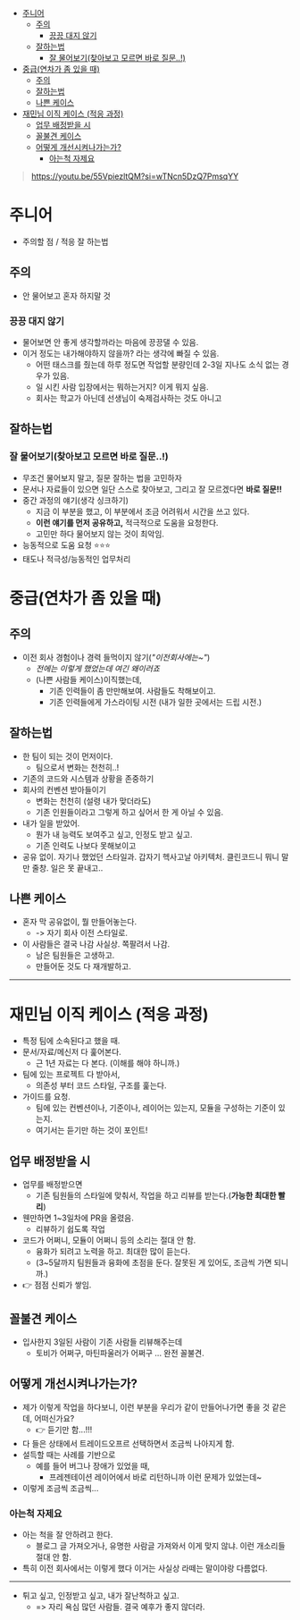 <!-- TOC -->
* [주니어](#주니어)
  * [주의](#주의)
    * [끙끙 대지 않기](#끙끙-대지-않기)
  * [잘하는법](#잘하는법)
    * [잘 물어보기(찾아보고 모르면 바로 질문..!)](#잘-물어보기찾아보고-모르면-바로-질문)
* [중급(연차가 좀 있을 때)](#중급연차가-좀-있을-때)
  * [주의](#주의-)
  * [잘하는법](#잘하는법-1)
  * [나쁜 케이스](#나쁜-케이스)
* [재민님 이직 케이스 (적응 과정)](#재민님-이직-케이스-적응-과정)
  * [업무 배정받을 시](#업무-배정받을-시)
  * [꼴불견 케이스](#꼴불견-케이스)
  * [어떻게 개선시켜나가는가?](#어떻게-개선시켜나가는가)
    * [아는척 자제요](#아는척-자제요)
<!-- TOC -->

> https://youtu.be/55VpiezltQM?si=wTNcn5DzQ7PmsqYY 

# 주니어

- 주의할 점 / 적응 잘 하는법

## 주의

- 안 물어보고 혼자 하지말 것

###  끙끙 대지 않기

- 물어보면 안 좋게 생각할까라는 마음에 끙끙댈 수 있음.
- 이거 정도는 내가해야하지 않을까? 라는 생각에 빠질 수 있음.
  - 어떤 태스크를 줬는데 하루 정도면 작업할 분량인데 2-3일 지나도 소식 없는 경우가 있음.
  - 일 시킨 사람 입장에서는 뭐하는거지? 이게 뭐지 싶음.
  - 회사는 학교가 아닌데 선생님이 숙제검사하는 것도 아니고 

## 잘하는법

### 잘 물어보기(찾아보고 모르면 바로 질문..!)

- 무조건 물어보지 말고, 질문 잘하는 법을 고민하자
- 문서나 자료들이 있으면 일단 스스로 찾아보고, 그리고 잘 모르겠다면 **바로 질문!!**
- 중간 과정의 얘기(생각 싱크하기)
  - 지금 이 부분을 했고, 이 부분에서 조금 어려워서 시간을 쓰고 있다.
  - **이런 얘기를 먼저 공유하고,** 적극적으로 도움을 요청한다.
  - 고민만 하다 물어보지 않는 것이 최악임.
- 능동적으로 도움 요청 ⭐️⭐️⭐️
- 태도나 적극성/능동적인 업무처리

# 중급(연차가 좀 있을 때)

## 주의 

- 이전 회사 경험이나 경력 들먹이지 않기(_"이전회사에는~"_)
  - _전에는 이렇게 했었는데 여긴 왜이러죠_
  - (나쁜 사람들 케이스)이직했는데, 
    - 기존 인력들이 좀 만만해보여. 사람들도 착해보이고.
    - 기존 인력들에게 가스라이팅 시전 (내가 일한 곳에서는 드립 시전.)

## 잘하는법

- 한 팀이 되는 것이 먼저이다.
  - 팀으로서 변화는 천천히..!
- 기존의 코드와 시스템과 상황을 존중하기
- 회사의 컨벤션 받아들이기 
  - 변화는 천천히 (설령 내가 맞더라도)
  - 기존 인원들이라고 그렇게 하고 싶어서 한 게 아닐 수 있음.
- 내가 일을 받았어.
  - 뭔가 내 능력도 보여주고 싶고, 인정도 받고 싶고.
  - 기존 인력도 나보다 못해보이고
- 공유 없이. 자기나 했었던 스타일과. 갑자기 헥사고날 아키텍처. 클린코드니 뭐니 말만 줄창. 일은 못 끝내고..

## 나쁜 케이스

- 혼자 막 공유없이, 뭘 만들어놓는다.
  - -> 자기 회사 이전 스타일로.
- 이 사람들은 결국 나감 사실상. 쪽팔려서 나감.
  - 남은 팀원들은 고생하고.
  - 만들어둔 것도 다 재개발하고.

---

# 재민님 이직 케이스 (적응 과정)

- 특정 팀에 소속된다고 했을 때.
- 문서/자료/메신저 다 훑어본다.
  - 근 1년 자료는 다 본다. (이해를 해야 하니까.)
- 팀에 있는 프로젝트 다 받아서,
  - 의존성 부터 코드 스타일, 구조를 훑는다.
- 가이드를 요청.
  - 팀에 있는 컨벤션이나, 기준이나, 레이어는 있는지, 모듈을 구성하는 기준이 있는지.
  - 여기서는 듣기만 하는 것이 포인트!

## 업무 배정받을 시

- 업무를 배정받으면
  - 기존 팀원들의 스타일에 맞춰서, 작업을 하고 리뷰를 받는다.(**가능한 최대한 빨리**)
- 웬만하면 1~3일차에 PR을 올렸음.
  - 리뷰하기 쉽도록 작업
- 코드가 어쩌니, 모듈이 어쩌니 등의 소리는 절대 안 함.
  - 융화가 되려고 노력을 하고. 최대한 많이 듣는다.
  - (3~5달까지 팀원들과 융화에 초점을 둔다. 잘못된 게 있어도, 조금씩 가면 되니까.)
- 👉 점점 신뢰가 쌓임.

## 꼴불견 케이스

- 입사한지 3일된 사람이 기존 사람들 리뷰해주는데
  - 토비가 어쩌구, 마틴파울러가 어쩌구 ... 완전 꼴불견.

## 어떻게 개선시켜나가는가?

- 제가 이렇게 작업을 하다보니, 이런 부분을 우리가 같이 만들어나가면 좋을 것 같은데, 어떠신가요? 
  - 👉 듣기만 함...!!!
- 다 들은 상태에서 트레이드오프르 선택하면서 조금씩 나아지게 함.
- 설득할 때는 사례를 기반으로 
  - 예를 들어 버그나 장애가 있었을 때, 
    - 프레젠테이션 레이어에서 바로 리턴하니까 이런 문제가 있었는데~
- 이렇게 조금씩 조금씩...

### 아는척 자제요

- 아는 척을 잘 안하려고 한다.
  - 블로그 글 가져오거나, 유명한 사람글 가져와서 이게 맞지 않냐. 이런 개소리들 절대 안 함.
- 특히 이전 회사에서는 이렇게 했다 이거는 사실상 라떼는 말이야랑 다름없다. 

--- 

- 튀고 싶고, 인정받고 싶고, 내가 잘난척하고 싶고.
  - => 자리 욕심 많던 사람들. 결국 예후가 좋지 않더라.